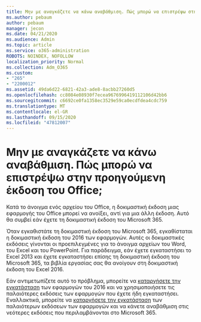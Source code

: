 ```yaml
---
title: Μην με αναγκάζετε να κάνω αναβάθμιση. Πώς μπορώ να επιστρέψω στην προηγούμενη έκδοση του Office;
ms.author: pebaum
author: pebaum
manager: jecon
ms.date: 04/21/2020
ms.audience: Admin
ms.topic: article
ms.service: o365-administration
ROBOTS: NOINDEX, NOFOLLOW
localization_priority: Normal
ms.collection: Adm_O365
ms.custom:
- "265"
- "2200012"
ms.assetid: 49da6d22-6821-42a3-ade8-8acbb27260d5
ms.openlocfilehash: cc8084e08930f7ecea9676996419112106d42bb6
ms.sourcegitcommit: c6692ce0fa1358ec3529e59ca0ecdfdea4cdc759
ms.translationtype: MT
ms.contentlocale: el-GR
ms.lasthandoff: 09/15/2020
ms.locfileid: "47812007"
---
```

# <a name="dont-force-me-to-upgrade-how-do-i-go-back-to-the-previous-office-version"></a>Μην με αναγκάζετε να κάνω αναβάθμιση. Πώς μπορώ να επιστρέψω στην προηγούμενη έκδοση του Office;

Κατά το άνοιγμα ενός αρχείου του Office, η δοκιμαστική έκδοση μιας εφαρμογής του Office μπορεί να ανοίξει, αντί για μια άλλη έκδοση. Αυτό θα συμβεί εάν έχετε τη δοκιμαστική έκδοση του Microsoft 365.
  
Όταν εγκαθιστάτε τη δοκιμαστική έκδοση του Microsoft 365, εγκαθίσταται η δοκιμαστική έκδοση του 2016 των εφαρμογών. Αυτές οι δοκιμαστικές εκδόσεις γίνονται οι προεπιλεγμένες για το άνοιγμα αρχείων του Word, του Excel και του PowerPoint. Για παράδειγμα, εάν έχετε εγκαταστήσει το Excel 2013 και έχετε εγκαταστήσει επίσης τη δοκιμαστική έκδοση του Microsoft 365, τα βιβλία εργασίας σας θα ανοίγουν στη δοκιμαστική έκδοση του Excel 2016.
  
Εάν αντιμετωπίζετε αυτό το πρόβλημα, μπορείτε να [καταργήσετε την εγκατάσταση](https://support.office.com/article/9dd49b83-264a-477a-8fcc-2fdf5dbf61d8.aspx) των εφαρμογών του 2016 και να χρησιμοποιήσετε τις παλαιότερες εκδόσεις των εφαρμογών που έχετε ήδη εγκαταστήσει. Εναλλακτικά, μπορείτε να [καταργήσετε την εγκατάσταση](https://support.office.com/article/9dd49b83-264a-477a-8fcc-2fdf5dbf61d8.aspx) των παλαιότερων εκδόσεων των εφαρμογών και να κάνετε αναβάθμιση στις νεότερες εκδόσεις που περιλαμβάνονται στο Microsoft 365.
